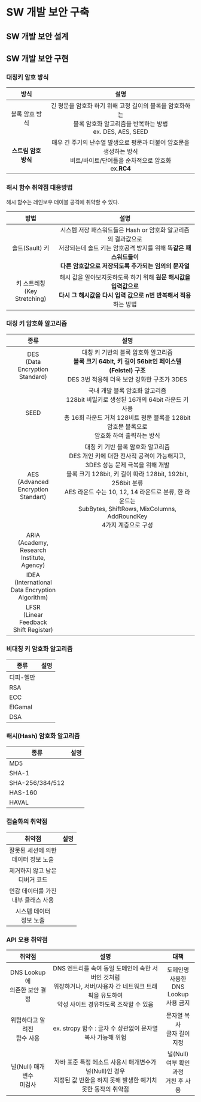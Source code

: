 # SW 개발 보안 구축

## SW 개발 보안 설계

## SW 개발 보안 구현

### 대칭키 암호 방식
|       방식       | 설명 |
|:----------------:|:----:|
|  블록 암호 방식  | 긴 평문을 암호화 하기 위해 고정 길이의 블록을 암호화하는<br>블록 암호화 알고리즘을 반복하는 방법<br>ex. DES, AES, SEED     |
| **스트림 암호 방식** | 매우 긴 주기의 난수열 발생으로 평문과 더불어 암호문을 생성하는 방식<br>비트/바이트/단어들을 순차적으로 암호화<br>ex.**RC4**      |

### 해시 함수 취약점 대응방법
해시 함수는 레인보우 테이블 공격에 취약할 수 있다.

|              방법               |                                                                                         설명                                                                                         |
|:-------------------------------:|:------------------------------------------------------------------------------------------------------------------------------------------------------------------------------------:|
|         솔트(Sault) 키          | 시스템 저장 패스워드들은 Hash or 암호화 알고리즘의 결과값으로<br>저장되는데 솔트 키는 암호공격 방지를 위해 똑**같은 패스워드들이 <br>다른 암호값으로 저장되도록 추가되는 임의의 문자열** |
| 키 스트레칭<br>(Key Stretching) |                            해시 값을 알아보지못하도록 하기 위해 **원문 해시값을 입력값으로<br>다시 그 해시값을 다시 입력 값으로 n번 반복해서 적용**하는 방법                             |

### 대칭 키 암호화 알고리즘
|                          종류                           |  설명   |
|:-------------------------------------------------------:|:-------:|
|        DES<br>(Data <br>Encryption<br>Standard)         | 대칭 키 기반의 블록 암호화 알고리즘<br>**블록 크기 64bit, 키 길이 56bit인 페이스텔(Feistel) 구조**<br>DES 3번 적용해 더욱 보안 강화한 구조가 3DES |
|                          SEED                           | 국내 개발 블록 암호화 알고리즘<br>128bit 비밀키로 생성된 16개의 64bit 라운드 키 사용<br>총 16회 라운드 거쳐 128비트 평문 블록을 128bit 암호문 블록으로<br>암호화 하여 출력하는 방식        |
|       AES<br>(Advanced<br>Encryption<br>Standart)       | 대칭 키 기반 블록 암호화 알고리즘<br>DES 개인 키에 대한 전사적 공격이 가능해지고, <br>3DES 성능 문제 극복을 위해 개발<br>블록 크기 128bit, 키 길이 따라 128bit, 192bit, 256bit 분류<br>AES 라운드 수는 10, 12, 14 라운드로 분류, 한 라운드는<br>SubBytes, ShiftRows, MixColumns, AddRoundKey<br>4가지 계층으로 구성        |
|   ARIA<br>(Academy,<br>Research Institute,<br>Agency)   |         |
| IDEA<br>(International<br>Data Encryption<br>Algorithm) |         |
|       LFSR<br>(Linear Feedback<br>Shift Register)       |         |
### 비대칭 키 암호화 알고리즘
| 종류 | 설명 |
| ---- | ---- |
| 디피-헬만 |  |
| RSA |  |
| ECC |  |
| ElGamal |  |
| DSA |  |

### 해시(Hash) 암호화 알고리즘
| 종류 | 설명 |
| ---- | ---- |
| MD5 |  |
| SHA-1 |  |
| SHA-256/384/512 |  |
| HAS-160 |  |
| HAVAL |  |

### 캡슐화의 취약점
| 취약점 | 설명 |
| :--: | ---- |
| 잘못된 세션에 의한<br>데이터 정보 노출 |  |
| 제거하지 않고 남은<br>디버거 코드 |  |
| 민감 데이터를 가진<br>내부 클래스 사용 |  |
| 시스템 데이터<br>정보 노출 |  |

### API 오용 취약점
|              취약점              |                                                          설명                                                          |                      대책                       |
|:--------------------------------:|:----------------------------------------------------------------------------------------------------------------------:|:-----------------------------------------------:|
| DNS Lookup에<br>의존한 보안 결정 | DNS 엔트리를 속여 동일 도메인에 속한 서버인 것처럼<br>위장하거나, 서버/사용자 간 네트워크 트래픽을 유도하여<br>악성 사이트 경유하도록 조작할 수 있음                                                                                                                       | 도메인명 <br>사용한<br>DNS <br>Lookup<br>사용 금지                                                |
|  위험하다고 알려진<br>함수 사용  | <br>ex. strcpy 함수 : 글자 수 상관없이 문자열 복사 가능해 위험                                                                                                                       | 문자열 복사<br>글자 길이<br>지정                                                |
|   <br>널(Null) 매개변수<br>미검사    | <br>자바 표준 특정 메소드 사용시 매개변수가 널(Null)인 경우<br>지정된 값 반환을 하지 못해 발생한 예기치 못한 동작의 취약점 | 널(Null)<br>여부 확인 <br>과정 <br>거친 후 사용 |

